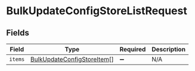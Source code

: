 # BulkUpdateConfigStoreListRequest


## Fields

| Field                                                                           | Type                                                                            | Required                                                                        | Description                                                                     |
| ------------------------------------------------------------------------------- | ------------------------------------------------------------------------------- | ------------------------------------------------------------------------------- | ------------------------------------------------------------------------------- |
| `items`                                                                         | [BulkUpdateConfigStoreItem](../../models/shared/bulkupdateconfigstoreitem.md)[] | :heavy_minus_sign:                                                              | N/A                                                                             |